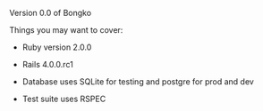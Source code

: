 Version 0.0 of Bongko

Things you may want to cover:

* Ruby version 2.0.0
* Rails 4.0.0.rc1

* Database uses SQLite for testing and postgre for prod and dev

* Test suite uses RSPEC



